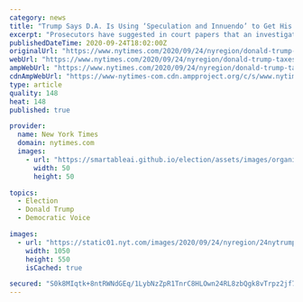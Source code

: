 ```yaml
---
category: news
title: "Trump Says D.A. Is Using ‘Speculation and Innuendo’ to Get His Tax Returns"
excerpt: "Prosecutors have suggested in court papers that an investigation into the president could focus on a range of possible crimes."
publishedDateTime: 2020-09-24T18:02:00Z
originalUrl: "https://www.nytimes.com/2020/09/24/nyregion/donald-trump-taxes-cyrus-vance.html"
webUrl: "https://www.nytimes.com/2020/09/24/nyregion/donald-trump-taxes-cyrus-vance.html"
ampWebUrl: "https://www.nytimes.com/2020/09/24/nyregion/donald-trump-taxes-cyrus-vance.amp.html"
cdnAmpWebUrl: "https://www-nytimes-com.cdn.ampproject.org/c/s/www.nytimes.com/2020/09/24/nyregion/donald-trump-taxes-cyrus-vance.amp.html"
type: article
quality: 148
heat: 148
published: true

provider:
  name: New York Times
  domain: nytimes.com
  images:
    - url: "https://smartableai.github.io/election/assets/images/organizations/nytimes.com-50x50.jpg"
      width: 50
      height: 50

topics:
  - Election
  - Donald Trump
  - Democratic Voice

images:
  - url: "https://static01.nyt.com/images/2020/09/24/nyregion/24nytrumptaxes/24nytrumptaxes-facebookJumbo.jpg"
    width: 1050
    height: 550
    isCached: true

secured: "S0k8MIqtk+8ntRWNdGEq/1LybNzZpR1TnrC8HLOwn24RL8zbQgk8vTrpz2jf7FuHZW6JbR5Xiwz3O09VGY4XaFLxxlklfnaSr+dyFWk9a6vy+UwQKdIeNm83QEo3me2Cyw2RO0kC53lduf/y7WKyxC4D1MMDwJsAa8DGA23pZAd2h9gaEL7GycjBX424EEaugj/HYxkSaNihhtdZfvEmgaGZTsXtTVQz6R84JvjP3x3LqkXf8+bJxBOxv3sPlRPnthjb+5IKKRkb/Yc/JzHbB5ySLufcS12CxR8Os9EGzeR3egk8z/mn2yN7fH5u/RR92XcVEeQdh1K8Jo5nAhSKhus/UYnKdsfyFLcznlqFgBQ=;btSAGiioN4uPQPDZusoopw=="
---
```


